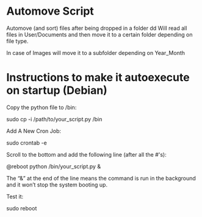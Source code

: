 # Automove Script  
Automove (and sort) files after being dropped in a folder
dd
Will read all files in User/Documents and then move it to a certain folder depending on file type.

In case of Images will move it to a subfolder depending on Year_Month

# Instructions to make it autoexecute  on startup (Debian)
Copy the python file to /bin:

sudo cp -i /path/to/your_script.py /bin

Add A New Cron Job:

sudo crontab -e

Scroll to the bottom and add the following line (after all the #'s):

@reboot python /bin/your_script.py &

The “&” at the end of the line means the command is run in the background and it won’t stop the system booting up.

Test it:

sudo reboot